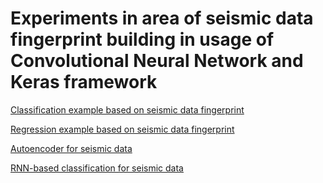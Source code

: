 # Experiments in area of seismic data fingerprint building in usage of Convolutional Neural Network and Keras framework

[Classification example based on seismic data fingerprint](seismic_classification.ipynb)

[Regression example based on seismic data fingerprint](seismic_regression.ipynb)

[Autoencoder for seismic data](seismic_autoencoder.ipynb)

[RNN-based classification for seismic data](seismic_rnn.ipynb)

